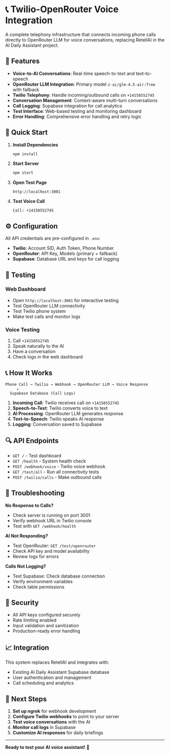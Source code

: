# 📞 Twilio-OpenRouter Voice Integration

A complete telephony infrastructure that connects incoming phone calls directly to OpenRouter LLM for voice conversations, replacing RetellAI in the AI Daily Assistant project.

## 🚀 Features

- **Voice-to-AI Conversations**: Real-time speech-to-text and text-to-speech
- **OpenRouter LLM Integration**: Primary model `z-ai/glm-4.5-air:free` with fallback
- **Twilio Telephony**: Handle incoming/outbound calls on `+14158552745`
- **Conversation Management**: Context-aware multi-turn conversations
- **Call Logging**: Supabase integration for call analytics
- **Test Interface**: Web-based testing and monitoring dashboard
- **Error Handling**: Comprehensive error handling and retry logic

## 🔧 Quick Start

1. **Install Dependencies**
   ```bash
   npm install
   ```

2. **Start Server**
   ```bash
   npm start
   ```

3. **Open Test Page**
   ```
   http://localhost:3001
   ```

4. **Test Voice Call**
   ```
   Call: +14158552745
   ```

## ⚙️ Configuration

All API credentials are pre-configured in `.env`:

- **Twilio**: Account SID, Auth Token, Phone Number
- **OpenRouter**: API Key, Models (primary + fallback)
- **Supabase**: Database URL and keys for call logging

## 🧪 Testing

### Web Dashboard
- Open `http://localhost:3001` for interactive testing
- Test OpenRouter LLM connectivity
- Test Twilio phone system
- Make test calls and monitor logs

### Voice Testing
1. Call `+14158552745`
2. Speak naturally to the AI
3. Have a conversation
4. Check logs in the web dashboard

## 📞 How It Works

```
Phone Call → Twilio → Webhook → OpenRouter LLM → Voice Response
     ↓
  Supabase Database (Call Logs)
```

1. **Incoming Call**: Twilio receives call on `+14158552745`
2. **Speech-to-Text**: Twilio converts voice to text
3. **AI Processing**: OpenRouter LLM generates response
4. **Text-to-Speech**: Twilio speaks AI response
5. **Logging**: Conversation saved to Supabase

## 🔍 API Endpoints

- `GET /` - Test dashboard
- `GET /health` - System health check
- `POST /webhook/voice` - Twilio voice webhook
- `GET /test/all` - Run all connectivity tests
- `POST /twilio/calls` - Make outbound calls

## 🚨 Troubleshooting

**No Response to Calls?**
- Check server is running on port 3001
- Verify webhook URL in Twilio console
- Test with `GET /webhook/health`

**AI Not Responding?**
- Test OpenRouter: `GET /test/openrouter`
- Check API key and model availability
- Review logs for errors

**Calls Not Logging?**
- Test Supabase: Check database connection
- Verify environment variables
- Check table permissions

## 🔐 Security

- All API keys configured securely
- Rate limiting enabled
- Input validation and sanitization
- Production-ready error handling

## 📈 Integration

This system replaces RetellAI and integrates with:
- Existing AI Daily Assistant Supabase database
- User authentication and management
- Call scheduling and analytics

## 🎯 Next Steps

1. **Set up ngrok** for webhook development
2. **Configure Twilio webhooks** to point to your server
3. **Test voice conversations** with the AI
4. **Monitor call logs** in Supabase
5. **Customize AI responses** for daily briefings

---

**Ready to test your AI voice assistant!** 🚀